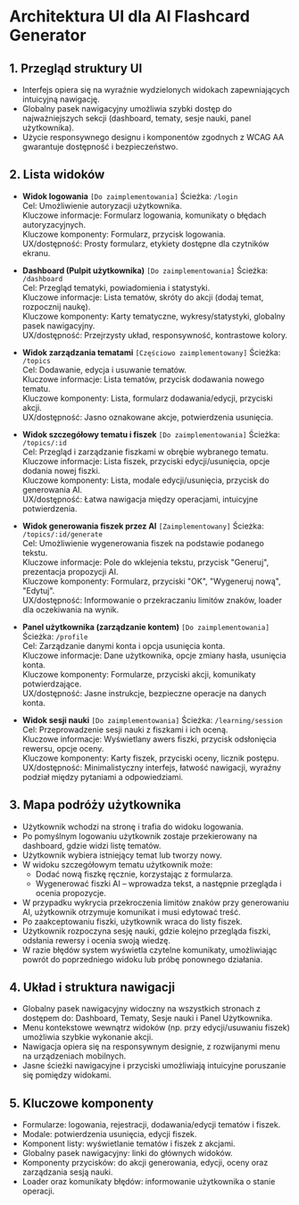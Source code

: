 # Architektura UI dla AI Flashcard Generator

## 1. Przegląd struktury UI

- Interfejs opiera się na wyraźnie wydzielonych widokach zapewniających intuicyjną nawigację.
- Globalny pasek nawigacyjny umożliwia szybki dostęp do najważniejszych sekcji (dashboard, tematy, sesje nauki, panel użytkownika).
- Użycie responsywnego designu i komponentów zgodnych z WCAG AA gwarantuje dostępność i bezpieczeństwo.

## 2. Lista widoków

- **Widok logowania** `[Do zaimplementowania]`
  Ścieżka: `/login`  
  Cel: Umożliwienie autoryzacji użytkownika.  
  Kluczowe informacje: Formularz logowania, komunikaty o błędach autoryzacyjnych.  
  Kluczowe komponenty: Formularz, przycisk logowania.  
  UX/dostępność: Prosty formularz, etykiety dostępne dla czytników ekranu.

- **Dashboard (Pulpit użytkownika)** `[Do zaimplementowania]`
  Ścieżka: `/dashboard`  
  Cel: Przegląd tematyki, powiadomienia i statystyki.  
  Kluczowe informacje: Lista tematów, skróty do akcji (dodaj temat, rozpocznij naukę).  
  Kluczowe komponenty: Karty tematyczne, wykresy/statystyki, globalny pasek nawigacyjny.  
  UX/dostępność: Przejrzysty układ, responsywność, kontrastowe kolory.

- **Widok zarządzania tematami** `[Częściowo zaimplementowany]`
  Ścieżka: `/topics`  
  Cel: Dodawanie, edycja i usuwanie tematów.  
  Kluczowe informacje: Lista tematów, przycisk dodawania nowego tematu.  
  Kluczowe komponenty: Lista, formularz dodawania/edycji, przyciski akcji.  
  UX/dostępność: Jasno oznakowane akcje, potwierdzenia usunięcia.

- **Widok szczegółowy tematu i fiszek** `[Do zaimplementowania]`
  Ścieżka: `/topics/:id`  
  Cel: Przegląd i zarządzanie fiszkami w obrębie wybranego tematu.  
  Kluczowe informacje: Lista fiszek, przyciski edycji/usunięcia, opcje dodania nowej fiszki.  
  Kluczowe komponenty: Lista, modale edycji/usunięcia, przycisk do generowania AI.  
  UX/dostępność: Łatwa nawigacja między operacjami, intuicyjne potwierdzenia.

- **Widok generowania fiszek przez AI** `[Zaimplementowany]`
  Ścieżka: `/topics/:id/generate`  
  Cel: Umożliwienie wygenerowania fiszek na podstawie podanego tekstu.  
  Kluczowe informacje: Pole do wklejenia tekstu, przycisk "Generuj", prezentacja propozycji AI.  
  Kluczowe komponenty: Formularz, przyciski "OK", "Wygeneruj nową", "Edytuj".  
  UX/dostępność: Informowanie o przekraczaniu limitów znaków, loader dla oczekiwania na wynik.

- **Panel użytkownika (zarządzanie kontem)** `[Do zaimplementowania]`
  Ścieżka: `/profile`  
  Cel: Zarządzanie danymi konta i opcja usunięcia konta.  
  Kluczowe informacje: Dane użytkownika, opcje zmiany hasła, usunięcia konta.  
  Kluczowe komponenty: Formularze, przyciski akcji, komunikaty potwierdzające.  
  UX/dostępność: Jasne instrukcje, bezpieczne operacje na danych konta.

- **Widok sesji nauki** `[Do zaimplementowania]`
  Ścieżka: `/learning/session`  
  Cel: Przeprowadzenie sesji nauki z fiszkami i ich oceną.  
  Kluczowe informacje: Wyświetlany awers fiszki, przycisk odsłonięcia rewersu, opcje oceny.  
  Kluczowe komponenty: Karty fiszek, przyciski oceny, licznik postępu.  
  UX/dostępność: Minimalistyczny interfejs, łatwość nawigacji, wyraźny podział między pytaniami a odpowiedziami.

## 3. Mapa podróży użytkownika

- Użytkownik wchodzi na stronę i trafia do widoku logowania.
- Po pomyślnym logowaniu użytkownik zostaje przekierowany na dashboard, gdzie widzi listę tematów.
- Użytkownik wybiera istniejący temat lub tworzy nowy.
- W widoku szczegółowym tematu użytkownik może:
  - Dodać nową fiszkę ręcznie, korzystając z formularza.
  - Wygenerować fiszki AI – wprowadza tekst, a następnie przegląda i ocenia propozycje.
- W przypadku wykrycia przekroczenia limitów znaków przy generowaniu AI, użytkownik otrzymuje komunikat i musi edytować treść.
- Po zaakceptowaniu fiszki, użytkownik wraca do listy fiszek.
- Użytkownik rozpoczyna sesję nauki, gdzie kolejno przegląda fiszki, odsłania rewersy i ocenia swoją wiedzę.
- W razie błędów system wyświetla czytelne komunikaty, umożliwiając powrót do poprzedniego widoku lub próbę ponownego działania.

## 4. Układ i struktura nawigacji

- Globalny pasek nawigacyjny widoczny na wszystkich stronach z dostępem do: Dashboard, Tematy, Sesje nauki i Panel Użytkownika.
- Menu kontekstowe wewnątrz widoków (np. przy edycji/usuwaniu fiszek) umożliwia szybkie wykonanie akcji.
- Nawigacja opiera się na responsywnym designie, z rozwijanymi menu na urządzeniach mobilnych.
- Jasne ścieżki nawigacyjne i przyciski umożliwiają intuicyjne poruszanie się pomiędzy widokami.

## 5. Kluczowe komponenty

- Formularze: logowania, rejestracji, dodawania/edycji tematów i fiszek.
- Modale: potwierdzenia usunięcia, edycji fiszek.
- Komponent listy: wyświetlanie tematów i fiszek z akcjami.
- Globalny pasek nawigacyjny: linki do głównych widoków.
- Komponenty przycisków: do akcji generowania, edycji, oceny oraz zarządzania sesją nauki.
- Loader oraz komunikaty błędów: informowanie użytkownika o stanie operacji.
